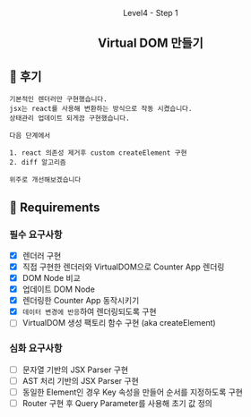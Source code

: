 <p align="middle">Level4 - Step 1</p>
<h2 align="middle">Virtual DOM 만들기</h2>

## 🎯 후기

```
기본적인 렌더러만 구현했습니다.
jsx는 react를 사용해 변환하는 방식으로 작동 시켰습니다.
상태관리 업데이트 되게끔 구현했습니다.

다음 단계에서

1. react 의존성 제거후 custom createElement 구현
2. diff 알고리즘

위주로 개선해보겠습니다
```

## 📝 Requirements

### 필수 요구사항

- [x] 렌더러 구현
- [x] 직접 구현한 렌더러와 VirtualDOM으로 Counter App 렌더링
- [x] DOM Node 비교
- [x] 업데이트 DOM Node
- [x] 렌더링한 Counter App 동작시키기
- [x] `데이터 변경에 반응`하여 렌더링되도록 구현
- [ ] VirtualDOM 생성 팩토리 함수 구현 (aka createElement)

### 심화 요구사항

- [ ] 문자열 기반의 JSX Parser 구현
- [ ] AST 처리 기반의 JSX Parser 구현
- [ ] 동일한 Element인 경우 Key 속성을 만들어 순서를 지정하도록 구현
- [ ] Router 구현 후 Query Parameter를 사용해 초기 값 정의
